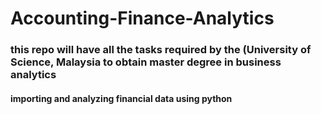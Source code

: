 # Accounting-Finance-Analytics

### this repo will have all the tasks required by the (University of Science, Malaysia to obtain master degree in business analytics  
####  importing and analyzing financial data using python 
